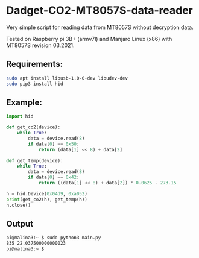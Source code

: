 # Dadget-CO2-MT8057S-data-reader
Very simple script for reading data from MT8057S without decryption data.

Tested on Raspberry pi 3B+ (armv7l) and Manjaro Linux (x86) with MT8057S revision 03.2021.

## Requirements:

```bash
sudo apt install libusb-1.0-0-dev libudev-dev
sudo pip3 install hid
```

## Example:

```python
import hid

def get_co2(device):
    while True:
        data = device.read(8)
        if data[0] == 0x50:
            return (data[1] << 8) + data[2]

def get_temp(device):
    while True:
        data = device.read(8)
        if data[0] == 0x42:
            return ((data[1] << 8) + data[2]) * 0.0625 - 273.15

h = hid.Device(0x04d9, 0xa052)
print(get_co2(h), get_temp(h))
h.close()
```

## Output

```bash
pi@malina3:~ $ sudo python3 main.py 
835 22.037500000000023
pi@malina3:~ $ 

```

